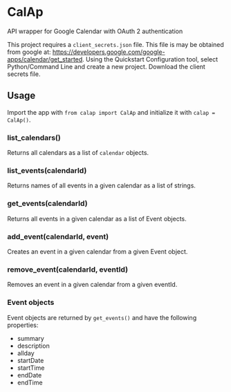 CalAp
=====

API wrapper for Google Calendar with OAuth 2 authentication

This project requires a `client_secrets.json` file. This file is may be obtained
from google at: https://developers.google.com/google-apps/calendar/get_started.
Using the Quickstart Configuration tool, select Python/Command Line and create a
new project. Download the client secrets file.

## Usage

Import the app with `from calap import CalAp` and initialize it with `calap = CalAp()`.

### list_calendars()
Returns all calendars as a list of `calendar` objects.

### list_events(calendarId)
Returns names of all events in a given calendar as a list of strings. 

### get_events(calendarId)
Returns all events in a given calendar as a list of Event objects.

### add_event(calendarId, event)
Creates an event in a given calendar from a given Event object.

### remove_event(calendarId, eventId)
Removes an event in a given calendar from a given eventId.


### Event objects
Event objects are returned by `get_events()` and have the following properties:

- summary
- description
- allday
- startDate
- startTime
- endDate
- endTime
